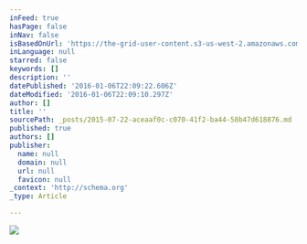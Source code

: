 ```yaml
---
inFeed: true
hasPage: false
inNav: false
isBasedOnUrl: 'https://the-grid-user-content.s3-us-west-2.amazonaws.com/a91990f5-017f-4a13-af7a-274afdea14ba.jpg'
inLanguage: null
starred: false
keywords: []
description: ''
datePublished: '2016-01-06T22:09:22.606Z'
dateModified: '2016-01-06T22:09:10.297Z'
author: []
title: ''
sourcePath: _posts/2015-07-22-aceaaf0c-c070-41f2-ba44-58b47d618876.md
published: true
authors: []
publisher:
  name: null
  domain: null
  url: null
  favicon: null
_context: 'http://schema.org'
_type: Article

---
```

![](https://s3-us-west-2.amazonaws.com/the-grid-img/p/0c599aa54a8a5c14e83925458f4ff8e96c915e11.jpg)